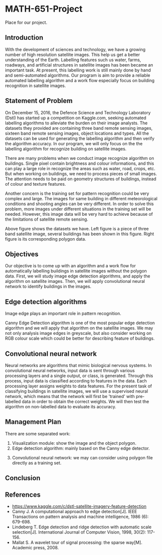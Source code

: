 # MATH-651-Project
Place for our project.

## Introduction
With the development of sciences and technology, we have a growing number of high resolution satellite images.
This help us get a better understanding of the Earth.
Labelling features such us water, farms, roadways, and artificial structures in satellite images has been became an important task.
At present, this labelling work is still mainly done by hand and semi-automated algorithms.
Our program is aim to provide a reliable automated labelling algorithm and a work flow especially focus on building recognition in satellite images.
<!-- With more and more complex image data we have, a reliable automated algorithm is needed. -->

## Statement of Problem
On December 15, 2016, the Defence Science and Technology Laboratory (Dstl) has started up a competition on Kaggle.com, seeking automated labelling algorithms to alleviate the burden on their image analysts.
The datasets they provided are containing three band remote sensing images, sixteen band remote sensing images, object locations and types.
All the datasets can be used for generating the labelling algorithm and then verify the algorithm accuracy.
In our program, we will only focus on the the labelling algorithm for recognize building on satellite images.

<!-- Problem 1: we are not working with single pixel. -->
There are many problems when we conduct image recognize algorithm on buildings.
Single pixel contain brightness and colour informations, and this can play a large role in recognize the areas such as water, road, crops, etc.
But when working on buildings, we need to process pieces of small images.
The attention needs to be paid on geometry structures of buildings, instead of colour and texture features.
<!-- Problem 2: Training set will be very complex and large. The images for same building in different meteorological conditions and shooting angles are different. -->
Another concern is the training set for pattern recognition could be very complex and large.
The images for same building in different meteorological conditions and shooting angles can be very different.
In order to solve this problem, more images under different situations in the training set will be needed.
However, this image data will be very hard to achieve because of the limitations of satellite remote sensing.

<!-- ![](proposal_1.svg "Figure 1: Satellite Image of Building") -->

Above figure shows the datasets we have.
Left figure is a piece of three band satellite image, several buildings has been shown in this figure.
Right figure is its corresponding polygon data.

## Objectives
Our objective is to come up with an algorithm and a work flow for automatically labelling buildings in satellite images without the polygon data.
First, we will study image edge detection algorithms, and apply the algorithm on satellite images.
Then, we will apply convolutional neural network to identify buildings in the images.

## Edge detection algorithms
Image edge plays an important role in pattern recognition.
<!-- Edge detection is an essential component in many computer vision problems.
Suppose $f(x_1,x_2)$ is an image, the gradient vector is
$$∇ f = \left( \frac{∂ f}{∂ x_1}, \frac{∂ f}{∂ x_2} \right).$$
Let $x = y + λ ∇ f(y)$ and $|λ|$ is small enough, $y$ is an edge point if $|∇ f(x)|$ is locally maximum. -->
Canny Edge Detection algorithm is one of the most popular edge detection algorithm and we will apply that algorithm on the satellite images.
We may not only analysis image edges in greyscale, but also consider working on RGB colour scale which could be better for describing feature of buildings.

## Convolutional neural network
Neural networks are algorithms that mimic biological nervous systems. In convolutional neural networks, input data is sent through various processing layers and a single output, or class, is generated. Through this process, input data is classified according to features in the data. Each processing layer assigns weights to data features. For the present task of classifying buildings in satellite images, we will use a supervised neural network, which means that the network will first be 'trained' with pre-labelled data in order to obtain the correct weights. We will then test the algorithm on non-labelled data to evaluate its accuracy.

## Management Plan
There are some separated work:

1. Visualization module: show the image and the object polygon.
2. Edge detection algorithm: mainly based on the Canny edge detector.
<!-- 3. Unsupervised learning method: such as k-means and SVM, generate a pipline for analysis satellite images. -->
3. Convolutional neural network: we may can consider using polygon file directly as a training set.

## Conclusion

## References
- https://www.kaggle.com/c/dstl-satellite-imagery-feature-detection
- Canny J. A computational approach to edge detection[J]. IEEE Transactions on pattern analysis and machine intelligence, 1986 (6): 679-698.
- Lindeberg T. Edge detection and ridge detection with automatic scale selection[J]. International Journal of Computer Vision, 1998, 30(2): 117-156.
- Mallat S. A wavelet tour of signal processing: the sparse way[M]. Academic press, 2008.
